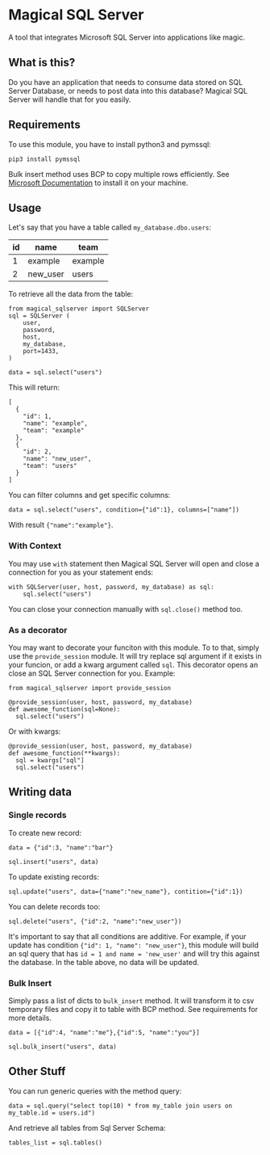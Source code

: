 # Magical SQL Server

A tool that integrates Microsoft SQL Server into applications like magic.

## What is this?

Do you have an application that needs to consume data stored on SQL Server Database, or needs to post data into this database? Magical SQL Server will handle that for you easily.

## Requirements

To use this module, you have to install python3 and pymssql:

```
pip3 install pymssql
```

Bulk insert method uses BCP to copy multiple rows efficiently. See [Microsoft Documentation](https://docs.microsoft.com/pt-br/sql/tools/bcp-utility?view=sql-server-2017) to install it on your machine.

## Usage

Let's say that you have a table called ```my_database.dbo.users```:

id | name | team
-- | ----- | ----
1 | example | example
2 | new_user | users

To retrieve all the data from the table:
```
from magical_sqlserver import SQLServer
sql = SQLServer (
    user,
    password,
    host,
    my_database,
    port=1433,
)

data = sql.select("users")
```

This will return:
```
[
  {
    "id": 1,
    "name": "example",
    "team": "example"
  },
  {
    "id": 2,
    "name": "new_user",
    "team": "users"
  }
]
```

You can filter columns and get specific columns:
```
data = sql.select("users", condition={"id":1}, columns=["name"])
```

With result ```{"name":"example"}```.

### With Context

You may use ```with``` statement then Magical SQL Server will open and close a connection for you as your statement ends:

```
with SQLServer(user, host, password, my_database) as sql:
    sql.select("users")
```

You can close your connection manually with ```sql.close()``` method too.

### As a decorator

You may want to decorate your funciton with this module. To to that, simply use the ```provide_session``` module. It will try replace sql argument if it exists in your funcion, or add a kwarg argument called ```sql```. This decorator opens an close an SQL Server connection for you. Example:

```
from magical_sqlserver import provide_session

@provide_session(user, host, password, my_database)
def awesome_function(sql=None):
  sql.select("users")
```

Or with kwargs:
```
@provide_session(user, host, password, my_database)
def awesome_function(**kwargs):
  sql = kwargs["sql"]
  sql.select("users")
```

## Writing data

### Single records

To create new record:

```
data = {"id":3, "name":"bar"}

sql.insert("users", data)
```

To update existing records:
```
sql.update("users", data={"name":"new_name"}, contition={"id":1})
```

You can delete records too:
```
sql.delete("users", {"id":2, "name":"new_user"})
```

It's important to say that all conditions are additive. For example, if your update has condition ```{"id": 1, "name": "new_user"}```, this module will build an sql query that has ```id = 1 and name = 'new_user'``` and will try this against the database. In the table above, no data will be updated.

### Bulk Insert
Simply pass a list of dicts to ```bulk_insert``` method. It will transform it to csv temporary files and copy it to table with BCP method. See requirements for more details.

```
data = [{"id":4, "name":"me"},{"id":5, "name":"you"}]

sql.bulk_insert("users", data)
```

## Other Stuff
You can run generic queries with the method query:
```
data = sql.query("select top(10) * from my_table join users on my_table.id = users.id")
```

And retrieve all tables from Sql Server Schema:
```
tables_list = sql.tables()
```
